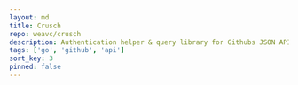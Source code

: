 ```yaml
---
layout: md
title: Crusch
repo: weavc/crusch
description: Authentication helper & query library for Githubs JSON API
tags: ['go', 'github', 'api']
sort_key: 3
pinned: false
---
```


